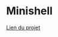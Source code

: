 # Minishell

[Lien du projet](https://agatocherry.notion.site/Minishell-d9d2a462a1384b26ae9491338da6e053)
